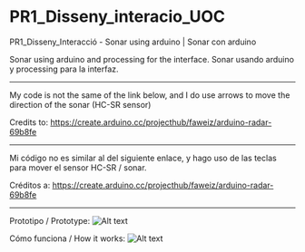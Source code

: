 # PR1_Disseny_interacio_UOC
PR1_Disseny_Interacció - Sonar using arduino | Sonar con arduino

Sonar using arduino and processing for the interface.
Sonar usando arduino y processing para la interfaz.

--------------------------------------------------------------------------------------------------------------------------------------


My code is not the same of the link below, and I do use arrows to move the direction of the sonar (HC-SR sensor)

Credits to: https://create.arduino.cc/projecthub/faweiz/arduino-radar-69b8fe


--------------------------------------------------------------------------------------------------------------------------------------


Mi código no es similar al del siguiente enlace, y hago uso de las teclas para mover el sensor HC-SR / sonar.

Créditos a: https://create.arduino.cc/projecthub/faweiz/arduino-radar-69b8fe


-----------------------------------------------------------------------------------------------------------------------------------------
Prototipo / Prototype:
![Alt text](https://cloud.githubusercontent.com/assets/14861253/18611500/0195e768-7d3b-11e6-992b-fbf849309d04.png)

Cómo funciona / How it works:
![Alt text](https://cloud.githubusercontent.com/assets/14861253/18611501/0760a548-7d3b-11e6-8a01-bd489b9fc020.png)
